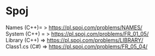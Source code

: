 # Spoj
Names (C++)= > https://pl.spoj.com/problems/NAMES/ </br>
System (C++) = > https://pl.spoj.com/problems/FR_01_05/ </br>
Library (C++) => https://pl.spoj.com/problems/LIBRARY/ </br>
Class1.cs (C#) => https://pl.spoj.com/problems/FR_05_04/ </br>
